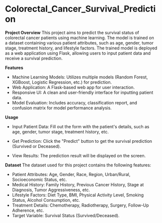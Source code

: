 # Colorectal_Cancer_Survival_Prediction

**Project Overview**
This project aims to predict the survival status of colorectal cancer patients using machine learning. The model is trained on a dataset containing various patient attributes, such as age, gender, tumor stage, treatment history, and lifestyle factors. The trained model is deployed as a web application using Flask, allowing users to input patient data and receive a survival prediction.

**Features**
- Machine Learning Models: Utilizes multiple models (Random Forest, XGBoost, Logistic Regression, etc.) for prediction.
- Web Application: A Flask-based web app for user interaction.
- Responsive UI: A clean and user-friendly interface for inputting patient data.
- Model Evaluation: Includes accuracy, classification report, and confusion matrix for model performance analysis.

**Usage**
- Input Patient Data: Fill out the form with the patient's details, such as age, gender, tumor stage, treatment history, etc.

- Get Prediction: Click the "Predict" button to get the survival prediction (Survived or Deceased).

- View Results: The prediction result will be displayed on the screen.

**Dataset**
The dataset used for this project contains the following features:
- Patient Attributes: Age, Gender, Race, Region, Urban/Rural, Socioeconomic Status, etc.
- Medical History: Family History, Previous Cancer History, Stage at Diagnosis, Tumor Aggressiveness, etc.
- Lifestyle Factors: Diet Type, BMI, Physical Activity Level, Smoking Status, Alcohol Consumption, etc.
- Treatment Details: Chemotherapy, Radiotherapy, Surgery, Follow-Up Adherence, etc.
- Target Variable: Survival Status (Survived/Deceased).

